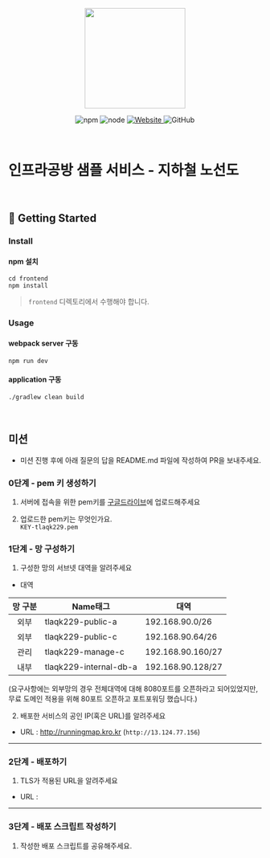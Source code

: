 <p align="center">
    <img width="200px;" src="https://raw.githubusercontent.com/woowacourse/atdd-subway-admin-frontend/master/images/main_logo.png"/>
</p>
<p align="center">
  <img alt="npm" src="https://img.shields.io/badge/npm-%3E%3D%205.5.0-blue">
  <img alt="node" src="https://img.shields.io/badge/node-%3E%3D%209.3.0-blue">
  <a href="https://edu.nextstep.camp/c/R89PYi5H" alt="nextstep atdd">
    <img alt="Website" src="https://img.shields.io/website?url=https%3A%2F%2Fedu.nextstep.camp%2Fc%2FR89PYi5H">
  </a>
  <img alt="GitHub" src="https://img.shields.io/github/license/next-step/atdd-subway-service">
</p>

<br>

# 인프라공방 샘플 서비스 - 지하철 노선도

<br>

## 🚀 Getting Started

### Install
#### npm 설치
```
cd frontend
npm install
```
> `frontend` 디렉토리에서 수행해야 합니다.

### Usage
#### webpack server 구동
```
npm run dev
```
#### application 구동
```
./gradlew clean build
```
<br>

## 미션

* 미션 진행 후에 아래 질문의 답을 README.md 파일에 작성하여 PR을 보내주세요.

### 0단계 - pem 키 생성하기

1. 서버에 접속을 위한 pem키를 [구글드라이브](https://drive.google.com/drive/folders/1dZiCUwNeH1LMglp8dyTqqsL1b2yBnzd1?usp=sharing)에 업로드해주세요

2. 업로드한 pem키는 무엇인가요.
<br>`KEY-tlaqk229.pem`

### 1단계 - 망 구성하기
1. 구성한 망의 서브넷 대역을 알려주세요
- 대역

| 망 구분 | Name태그                 | 대역                |
|:----:|------------------------|-------------------|
|  외부  | tlaqk229-public-a      | 192.168.90.0/26   |
|  외부  | tlaqk229-public-c      | 192.168.90.64/26  |
|  관리  | tlaqk229-manage-c      | 192.168.90.160/27 |
|  내부  | tlaqk229-internal-db-a | 192.168.90.128/27 |

(요구사항에는 외부망의 경우 전체대역에 대해 8080포트를 오픈하라고 되어있었지만,
<br>무료 도메인 적용을 위해 80포트 오픈하고 포트포워딩 했습니다.)

2. 배포한 서비스의 공인 IP(혹은 URL)를 알려주세요

- URL : http://runningmap.kro.kr (`http://13.124.77.156`)



---

### 2단계 - 배포하기
1. TLS가 적용된 URL을 알려주세요

- URL : 

---

### 3단계 - 배포 스크립트 작성하기

1. 작성한 배포 스크립트를 공유해주세요.


